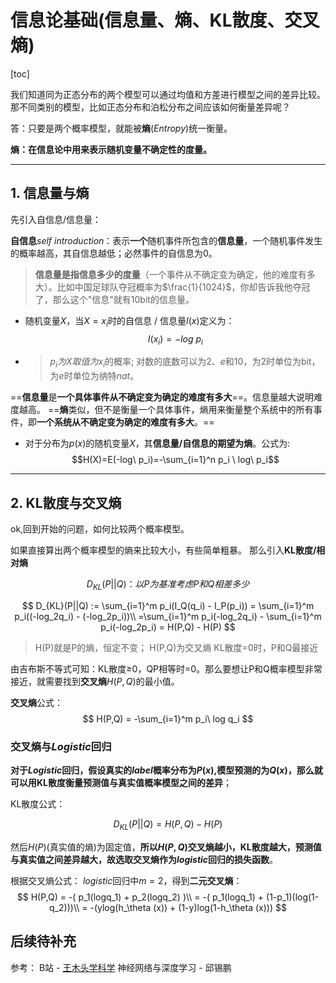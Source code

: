 # 信息论基础(信息量、熵、KL散度、交叉熵)

[toc]

我们知道同为正态分布的两个模型可以通过均值和方差进行模型之间的差异比较。那不同类别的模型，比如正态分布和泊松分布之间应该如何衡量差异呢？

答：只要是两个概率模型，就能被**熵**($Entropy$)统一衡量。

**熵：在信息论中用来表示随机变量不确定性的度量。**

---

## 1. 信息量与熵

先引入自信息/信息量：

**自信息**$self\ introduction$：表示**一个**随机事件所包含的**信息量**，一个随机事件发生的概率越高，其自信息越低；必然事件的自信息为0。
> **信息量是指信息多少的度量**（一个事件从不确定变为确定，他的难度有多大）。比如中国足球队夺冠概率为$\frac{1}{1024}$，你却告诉我他夺冠了，那么这个"信息"就有10bit的信息量。

- 随机变量$X$，当$X=x_i$时的自信息 / 信息量$I(x)$定义为：$$I(x_i) = -log\ p_i$$
- > $p_i为X取值为x_i$的概率;
  > 对数的底数可以为2、$e$和10，为2时单位为bit，为$e$时单位为纳特$nat$。

==**信息量**是**一个具体事件从不确定变为确定的难度有多大**==。信息量越大说明难度越高。
==**熵**类似，但不是衡量一个具体事件，熵用来衡量整个系统中的所有事件，即**一个系统从不确定变为确定的难度有多大**。==

- 对于分布为$p(x)$的随机变量$X$，其**信息量/自信息的期望为熵**。公式为:$$H(X)=E(-log\ p_i)=-\sum_{i=1}^n p_i \ log\ p_i$$

---

## 2. KL散度与交叉熵

ok,回到开始的问题，如何比较两个概率模型。

如果直接算出两个概率模型的熵来比较大小，有些简单粗暴。
那么引入**KL散度/相对熵**

$$
D_{KL}(P||Q)：以P为基准考虑P和Q相差多少
$$

$$
D_{KL}(P||Q) := \sum_{i=1}^m p_i(I_Q(q_i) - I_P(p_i))
= \sum_{i=1}^m p_i((-log_2q_i) - (-log_2p_i))\\
=\sum_{i=1}^m p_i(-log_2q_i) - \sum_{i=1}^m p_i(-log_2p_i)
= H(P,Q) - H(P)
$$
> H(P)就是P的熵，恒定不变；
> H(P,Q)为交叉熵
> KL散度=0时，P和Q最接近

由吉布斯不等式可知：KL散度≥0，QP相等时=0。那么要想让P和Q概率模型非常接近，就需要找到**交叉熵**$H(P,Q)$的最小值。

**交叉熵**公式：
$$
H(P,Q) = -\sum_{i=1}^m p_i\ log q_i
$$

### 交叉熵与$Logistic$回归


**对于$Logistic$回归，假设真实的$label$概率分布为$P(x)$,模型预测的为$Q(x)$，那么就可以用KL散度衡量预测值与真实值概率模型之间的差异**；

KL散度公式：

$$
D_{KL}(P||Q) =  H(P,Q) - H(P)
$$

然后$H(P)$(真实值的熵)为固定值，**所以$H(P,Q)$交叉熵越小，KL散度越大，预测值与真实值之间差异越大，故选取交叉熵作为$logistic$回归的损失函数**。

根据交叉熵公式：
$logistic$回归中$m=2$，得到**二元交叉熵**：
$$
H(P,Q) = -( p_1(logq_1) + p_2(logq_2) )\\
 =  -( p_1(logq_1) + (1-p_1)(log(1-q_2)))\\
 = -(ylog(h_\theta (x)) + (1-y)log(1-h_\theta (x)))
$$

## 后续待补充

参考：
B站 - [王木头学科学](https://www.bilibili.com/video/BV15V411W7VB?spm_id_from=333.999.0.0&vd_source=31f382886b368673a25ce3ff23e82bfc)
神经网络与深度学习 - 邱锡鹏
